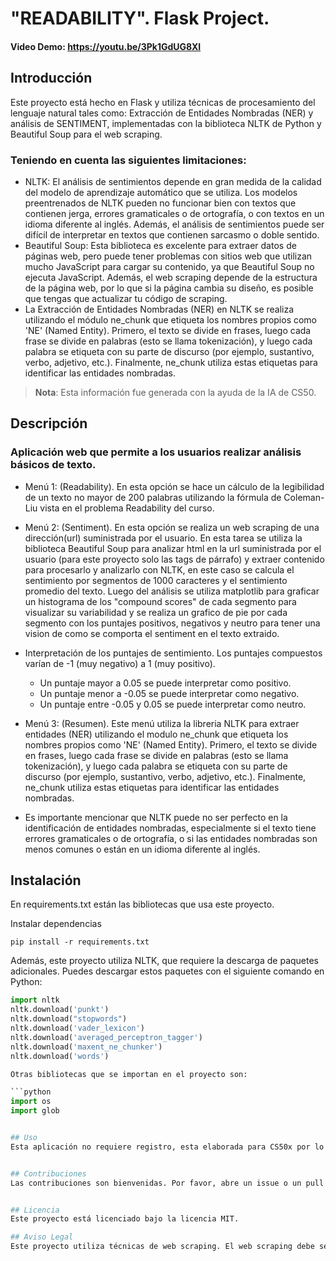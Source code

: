 # "READABILITY". Flask Project.

#### Video Demo:  <https://youtu.be/3Pk1GdUG8XI>

## Introducción

Este proyecto está hecho en Flask y utiliza técnicas de procesamiento del lenguaje natural tales como: Extracción de Entidades Nombradas (NER) y análisis de SENTIMENT, implementadas con la biblioteca NLTK de Python y Beautiful Soup para el web scraping.
 ### Teniendo en cuenta las siguientes limitaciones:
+ NLTK: El análisis de sentimientos depende en gran medida de la calidad del modelo de aprendizaje automático que se utiliza. Los modelos preentrenados de NLTK pueden no funcionar bien con textos que contienen jerga, errores gramaticales o de ortografía, o con textos en un idioma diferente al inglés. Además, el análisis de sentimientos puede ser difícil de interpretar en textos que contienen sarcasmo o doble sentido.
+ Beautiful Soup: Esta biblioteca es excelente para extraer datos de páginas web, pero puede tener problemas con sitios web que utilizan mucho JavaScript para cargar su contenido, ya que Beautiful Soup no ejecuta JavaScript. Además, el web scraping depende de la estructura de la página web, por lo que si la página cambia su diseño, es posible que tengas que actualizar tu código de scraping.
+ La Extracción de Entidades Nombradas (NER) en NLTK se realiza utilizando el módulo ne_chunk que etiqueta los nombres propios como 'NE' (Named Entity). Primero, el texto se divide en frases, luego cada frase se divide en palabras (esto se llama tokenización), y luego cada palabra se etiqueta con su parte de discurso (por ejemplo, sustantivo, verbo, adjetivo, etc.). Finalmente, ne_chunk utiliza estas etiquetas para identificar las entidades nombradas.

> **Nota**: Esta información fue generada con la ayuda de la IA de CS50.

## Descripción

### Aplicación web que permite a los usuarios realizar análisis básicos de texto.
+ Menú 1: (Readability). En esta opción se hace un cálculo de la legibilidad de un texto no mayor de 200 palabras utilizando la fórmula de Coleman-Liu vista en el problema Readability del curso.
+ Menú 2: (Sentiment). En esta opción se realiza un web scraping de una dirección(url) suministrada por el usuario. En esta tarea se utiliza la biblioteca Beautiful Soup para analizar html en la url suministrada por el usuario (para este proyecto solo las tags de párrafo) y extraer contenido para procesarlo y analizarlo con NLTK, en este caso se  calcula el sentimiento por segmentos de 1000 caracteres y el sentimiento promedio del texto. Luego del análisis se utiliza matplotlib para graficar un histograma de los "compound scores" de cada segmento para visualizar su variabilidad y se realiza un grafico de pie por cada segmento con los puntajes positivos, negativos y neutro para tener una vision de como se comporta el sentiment en el texto extraido.
 + Interpretación de los puntajes de sentimiento. Los puntajes compuestos varían de -1 (muy negativo) a 1 (muy positivo).
   + Un puntaje mayor a 0.05 se puede interpretar como positivo.
   + Un puntaje menor a -0.05 se puede interpretar como negativo.
   + Un puntaje entre -0.05 y 0.05 se puede interpretar como neutro.
+ Menú 3: (Resumen). Este menú utiliza la libreria NLTK para extraer entidades (NER) utilizando el modulo ne_chunk que etiqueta los nombres propios como 'NE' (Named Entity). Primero, el texto se divide en frases, luego cada frase se divide en palabras (esto se llama tokenización), y luego cada palabra se etiqueta con su parte de discurso (por ejemplo, sustantivo, verbo, adjetivo, etc.). Finalmente, ne_chunk utiliza estas etiquetas para identificar las entidades nombradas.

 + Es importante mencionar que NLTK puede no ser perfecto en la identificación de entidades nombradas, especialmente si el texto tiene errores gramaticales o de ortografía, o si las entidades nombradas son menos comunes o están en un idioma diferente al inglés.

## Instalación

En requirements.txt están las bibliotecas que usa este proyecto.

Instalar dependencias
```
pip install -r requirements.txt

```

Además, este proyecto utiliza NLTK, que requiere la descarga de paquetes adicionales. Puedes descargar estos paquetes con el siguiente comando en Python:

```python
import nltk
nltk.download('punkt')
nltk.download("stopwords")
nltk.download('vader_lexicon')
nltk.download('averaged_perceptron_tagger')
nltk.download('maxent_ne_chunker')
nltk.download('words')

Otras bibliotecas que se importan en el proyecto son:

```python
import os
import glob


## Uso
Esta aplicación no requiere registro, esta elaborada para CS50x por lo que es un proyecto de curso. Utiliza técnicas de web scraping. El uso de estas técnicas depende del usuario y debe realizarse de acuerdo con las leyes y los términos de servicio del sitio web objetivo. El usuario es responsable de cualquier uso del web scraping realizado a través de este proyecto.


## Contribuciones
Las contribuciones son bienvenidas. Por favor, abre un issue o un pull request si tienes algo que añadir.


## Licencia
Este proyecto está licenciado bajo la licencia MIT.

## Aviso Legal
Este proyecto utiliza técnicas de web scraping. El web scraping debe ser utilizado de manera responsable y solo en sitios web que lo permitan. El usuario de este proyecto es responsable de asegurarse de que cualquier uso del web scraping cumple con las leyes y los términos de servicio aplicables.

